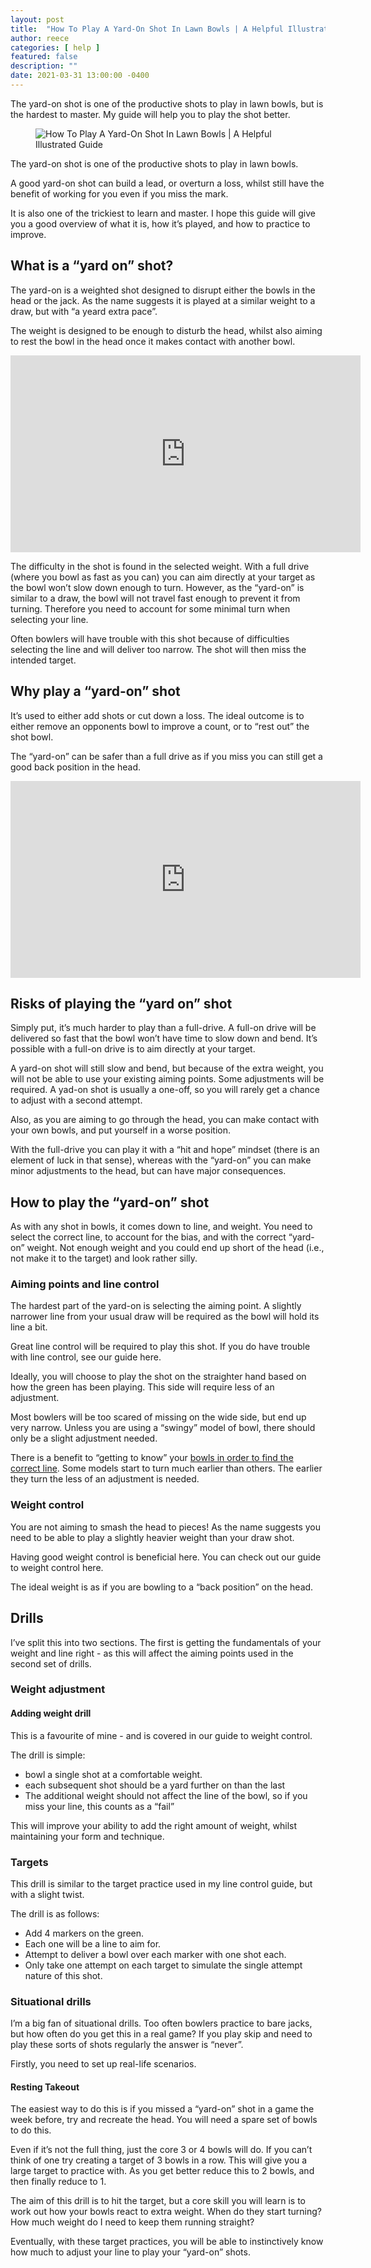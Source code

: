 ```yaml
---
layout: post
title:  "How To Play A Yard-On Shot In Lawn Bowls | A Helpful Illustrated Guide"
author: reece
categories: [ help ]
featured: false
description: ""
date: 2021-03-31 13:00:00 -0400
---
```

    

<!-- wp:paragraph -->
<p xmlns="http://www.w3.org/1999/xhtml">The yard-on shot is one of the productive shots to play in lawn bowls, but is the hardest to master. My guide will help you to play the shot better.</p>
<!-- /wp:paragraph -->

<!-- wp:image {"id":173,"sizeSlug":"full","linkDestination":"none"} -->
<figure class="wp-block-image size-full"><img src="/img/posts/how-to-play-a-yard-on-shot.jpg" alt="How To Play A Yard-On Shot In Lawn Bowls | A Helpful Illustrated Guide" class="wp-image-173"/></figure>
<!-- /wp:image -->

<!-- wp:paragraph -->
<p>The yard-on shot is one of the productive shots to play in lawn bowls.</p>
<!-- /wp:paragraph -->

<!-- wp:paragraph -->
<p>A good yard-on shot can build a lead, or overturn a loss, whilst still have the benefit of working for you even if you miss the mark.</p>
<!-- /wp:paragraph -->

<!-- wp:paragraph -->
<p>It is also one of the trickiest to learn and master. I hope this guide will give you a good overview of what it is, how it’s played, and how to practice to improve.</p>
<!-- /wp:paragraph -->

<!-- wp:heading -->
<h2><a href="#what-is-a-yard-on-shot"></a>What is a “yard on” shot?</h2>
<!-- /wp:heading -->

<!-- wp:paragraph -->
<p>The yard-on is a weighted shot designed to disrupt either the bowls in the head or the jack. As the name suggests it is played at a similar weight to a draw, but with “a yeard extra pace”.</p>
<!-- /wp:paragraph -->

<!-- wp:paragraph -->
<p>The weight is designed to be enough to disturb the head, whilst also aiming to rest the bowl in the head once it makes contact with another bowl.</p>
<!-- /wp:paragraph -->

<!-- wp:html -->
<iframe width="560" height="315" src="https://www.youtube.com/embed/Xdj5YPQUY5I" title="YouTube video player" frameborder="0" allow="accelerometer; autoplay; clipboard-write; encrypted-media; gyroscope; picture-in-picture" allowfullscreen="allowfullscreen"></iframe>
<!-- /wp:html -->

<!-- wp:paragraph -->
<p>The difficulty in the shot is found in the selected weight. With a full drive (where you bowl as fast as you can) you can aim directly at your target as the bowl won’t slow down enough to turn. However, as the “yard-on” is similar to a draw, the bowl will not travel fast enough to prevent it from turning. Therefore you need to account for some minimal turn when selecting your line.</p>
<!-- /wp:paragraph -->

<!-- wp:paragraph -->
<p>Often bowlers will have trouble with this shot because of difficulties selecting the line and will deliver too narrow. The shot will then miss the intended target.</p>
<!-- /wp:paragraph -->

<!-- wp:heading -->
<h2><a href="#why-play-a-yard-on-shot"></a>Why play a “yard-on” shot</h2>
<!-- /wp:heading -->

<!-- wp:paragraph -->
<p>It’s used to either add shots or cut down a loss. The ideal outcome is to either remove an opponents bowl to improve a count, or to “rest out” the shot bowl.</p>
<!-- /wp:paragraph -->

<!-- wp:paragraph -->
<p>The “yard-on” can be safer than a full drive as if you miss you can still get a good back position in the head.</p>
<!-- /wp:paragraph -->

<!-- wp:html -->
<iframe width="560" height="315" src="https://www.youtube.com/embed/unVaTrhzUPM" title="YouTube video player" frameborder="0" allow="accelerometer; autoplay; clipboard-write; encrypted-media; gyroscope; picture-in-picture" allowfullscreen="allowfullscreen"></iframe>
<!-- /wp:html -->

<!-- wp:heading -->
<h2><a href="#risks-of-playing-the-yard-on-shot"></a>Risks of playing the “yard on” shot</h2>
<!-- /wp:heading -->

<!-- wp:paragraph -->
<p>Simply put, it’s much harder to play than a full-drive. A full-on drive will be delivered so fast that the bowl won’t have time to slow down and bend. It’s possible with a full-on drive is to aim directly at your target.</p>
<!-- /wp:paragraph -->

<!-- wp:paragraph -->
<p>A yard-on shot will still slow and bend, but because of the extra weight, you will not be able to use your existing aiming points. Some adjustments will be required. A yad-on shot is usually a one-off, so you will rarely get a chance to adjust with a second attempt.</p>
<!-- /wp:paragraph -->

<!-- wp:paragraph -->
<p>Also, as you are aiming to go through the head, you can make contact with your own bowls, and put yourself in a worse position.</p>
<!-- /wp:paragraph -->

<!-- wp:paragraph -->
<p>With the full-drive you can play it with a “hit and hope” mindset (there is an element of luck in that sense), whereas with the “yard-on” you can make minor adjustments to the head, but can have major consequences.</p>
<!-- /wp:paragraph -->

<!-- wp:heading -->
<h2><a href="#how-to-play-the-yard-on-shot"></a>How to play the “yard-on” shot</h2>
<!-- /wp:heading -->

<!-- wp:paragraph -->
<p>As with any shot in bowls, it comes down to line, and weight. You need to select the correct line, to account for the bias, and with the correct “yard-on” weight. Not enough weight and you could end up short of the head (i.e., not make it to the target) and look rather silly.</p>
<!-- /wp:paragraph -->

<!-- wp:heading {"level":3} -->
<h3><a href="#aiming-points-and-line-control"></a>Aiming points and line control</h3>
<!-- /wp:heading -->

<!-- wp:paragraph -->
<p>The hardest part of the yard-on is selecting the aiming point. A slightly narrower line from your usual draw will be required as the bowl will hold its line a bit.</p>
<!-- /wp:paragraph -->

<!-- wp:paragraph -->
<p>Great line control will be required to play this shot. If you do have trouble with line control, see our guide here.</p>
<!-- /wp:paragraph -->

<!-- wp:paragraph -->
<p>Ideally, you will choose to play the shot on the straighter hand based on how the green has been playing. This side will require less of an adjustment.</p>
<!-- /wp:paragraph -->

<!-- wp:paragraph -->
<p>Most bowlers will be too scared of missing on the wide side, but end up very narrow. Unless you are using a “swingy” model of bowl, there should only be a slight adjustment needed.</p>
<!-- /wp:paragraph -->

<!-- wp:paragraph -->
<p>There is a benefit to “getting to know” your <a href="https://www.jackhighbowls.com/help/finding-the-line-in-lawn-bowls/">bowls in order to find the correct line</a>. Some models start to turn much earlier than others. The earlier they turn the less of an adjustment is needed.</p>
<!-- /wp:paragraph -->

<!-- wp:heading {"level":3} -->
<h3><a href="#weight-control"></a>Weight control</h3>
<!-- /wp:heading -->

<!-- wp:paragraph -->
<p>You are not aiming to smash the head to pieces! As the name suggests you need to be able to play a slightly heavier weight than your draw shot.</p>
<!-- /wp:paragraph -->

<!-- wp:paragraph -->
<p>Having good weight control is beneficial here. You can check out our guide to weight control here.</p>
<!-- /wp:paragraph -->

<!-- wp:paragraph -->
<p>The ideal weight is as if you are bowling to a “back position” on the head.</p>
<!-- /wp:paragraph -->

<!-- wp:heading -->
<h2><a href="#drills"></a>Drills</h2>
<!-- /wp:heading -->

<!-- wp:paragraph -->
<p>I’ve split this into two sections. The first is getting the fundamentals of your weight and line right - as this will affect the aiming points used in the second set of drills.</p>
<!-- /wp:paragraph -->

<!-- wp:heading {"level":3} -->
<h3><a href="#weight-adjustment"></a>Weight adjustment</h3>
<!-- /wp:heading -->

<!-- wp:heading {"level":4} -->
<h4><a href="#adding-weight-drill"></a>Adding weight drill</h4>
<!-- /wp:heading -->

<!-- wp:paragraph -->
<p>This is a favourite of mine - and is covered in our guide to weight control.</p>
<!-- /wp:paragraph -->

<!-- wp:paragraph -->
<p>The drill is simple:</p>
<!-- /wp:paragraph -->

<!-- wp:list -->
<ul><li>bowl a single shot at a comfortable weight.</li><li>each subsequent shot should be a yard further on than the last</li><li>The additional weight should not affect the line of the bowl, so if you miss your line, this counts as a “fail”</li></ul>
<!-- /wp:list -->

<!-- wp:paragraph -->
<p>This will improve your ability to add the right amount of weight, whilst maintaining your form and technique.</p>
<!-- /wp:paragraph -->

<!-- wp:heading {"level":3} -->
<h3><a href="#targets"></a>Targets</h3>
<!-- /wp:heading -->

<!-- wp:paragraph -->
<p>This drill is similar to the target practice used in my line control guide, but with a slight twist.</p>
<!-- /wp:paragraph -->

<!-- wp:paragraph -->
<p>The drill is as follows:</p>
<!-- /wp:paragraph -->

<!-- wp:list -->
<ul><li>Add 4 markers on the green.</li><li>Each one will be a line to aim for.</li><li>Attempt to deliver a bowl over each marker with one shot each.</li><li>Only take one attempt on each target to simulate the single attempt nature of this shot.</li></ul>
<!-- /wp:list -->

<!-- wp:heading {"level":3} -->
<h3><a href="#situational-drills"></a>Situational drills</h3>
<!-- /wp:heading -->

<!-- wp:paragraph -->
<p>I’m a big fan of situational drills. Too often bowlers practice to bare jacks, but how often do you get this in a real game? If you play skip and need to play these sorts of shots regularly the answer is “never”.</p>
<!-- /wp:paragraph -->

<!-- wp:paragraph -->
<p>Firstly, you need to set up real-life scenarios.</p>
<!-- /wp:paragraph -->

<!-- wp:heading {"level":4} -->
<h4><a href="#resting-takeout"></a>Resting Takeout</h4>
<!-- /wp:heading -->

<!-- wp:paragraph -->
<p>The easiest way to do this is if you missed a “yard-on” shot in a game the week before, try and recreate the head. You will need a spare set of bowls to do this.</p>
<!-- /wp:paragraph -->

<!-- wp:paragraph -->
<p>Even if it’s not the full thing, just the core 3 or 4 bowls will do. If you can’t think of one try creating a target of 3 bowls in a row. This will give you a large target to practice with. As you get better reduce this to 2 bowls, and then finally reduce to 1.</p>
<!-- /wp:paragraph -->

<!-- wp:paragraph -->
<p>The aim of this drill is to hit the target, but a core skill you will learn is to work out how your bowls react to extra weight. When do they start turning? How much weight do I need to keep them running straight?</p>
<!-- /wp:paragraph -->

<!-- wp:paragraph -->
<p>Eventually, with these target practices, you will be able to instinctively know how much to adjust your line to play your “yard-on” shots.</p>
<!-- /wp:paragraph -->
    